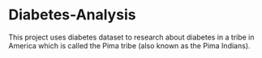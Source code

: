 # Diabetes-Analysis
This project uses diabetes dataset to research about diabetes in a tribe in America which is called the Pima tribe (also known as the Pima Indians). 
